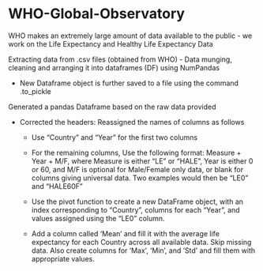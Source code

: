 # WHO-Global-Observatory

WHO makes an extremely large amount of data available to the public - we work on the Life Expectancy and Healthy Life Expectancy Data

Extracting data from .csv files (obtained from WHO) - Data munging, cleaning and arranging it into dataframes (DF) using NumPandas

- New Dataframe object is further saved to a file using the command .to_pickle


Generated a pandas Dataframe based on the raw data provided

- Corrected the headers: Reassigned the names of columns as follows
  - Use “Country” and “Year” for the first two columns
  - For the remaining columns, Use the following format: Measure + Year + M/F, where Measure is either “LE” or “HALE”, Year is either 0 or 60, and M/F is optional for Male/Female only data, or blank for columns giving universal data. Two examples would then be “LE0” and “HALE60F”
 
  - Use the pivot function to create a new DataFrame object, with an index corresponding to “Country”, columns for each “Year”, and values assigned using the “LE0” column.
 
  - Add a column called ‘Mean’ and fill it with the average life expectancy for each Country across all available data. Skip missing data. Also create columns for ‘Max’, ‘Min’, and ’Std’ and fill them with appropriate values.
